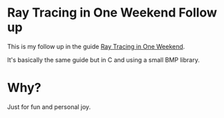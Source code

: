 # Ray Tracing in One Weekend Follow up
This is my follow up in the guide [Ray Tracing in One Weekend](https://raytracing.github.io/books/RayTracingInOneWeekend.html).

It's basically the same guide but in C and using a small BMP library.

# Why?
Just for fun and personal joy.
